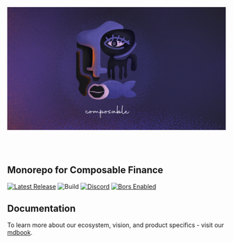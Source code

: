 
<br />
<br />

<p align="center">
  <img alt="Composable Finance" title="Composable Finance" src="banner.png">
</p>

<br />
<br />

## Monorepo for Composable Finance

[![Latest Release](https://img.shields.io/github/v/tag/composablefi/composable)][latest-url]
![Build][build-badge]
[![Discord][discord-badge]][discord-url]
[![Bors Enabled][bors-badge]][bors-url]

[latest-url]: https://github.com/composablefi/composable/tags

[build-badge]: https://github.com/composablefi/composable/actions/workflows/check.yml/badge.svg

[discord-badge]: https://img.shields.io/badge/Discord-gray?logo=discord
[discord-url]: https://discord.gg/pFZn2GCn65

[bors-badge]: https://bors.tech/images/badge_small.svg
[bors-url]: https://app.bors.tech/repositories/45659

## Documentation

To learn more about our ecosystem, vision, and product specifics - visit our 
[mdbook](https://docs.composablefinance.finance).